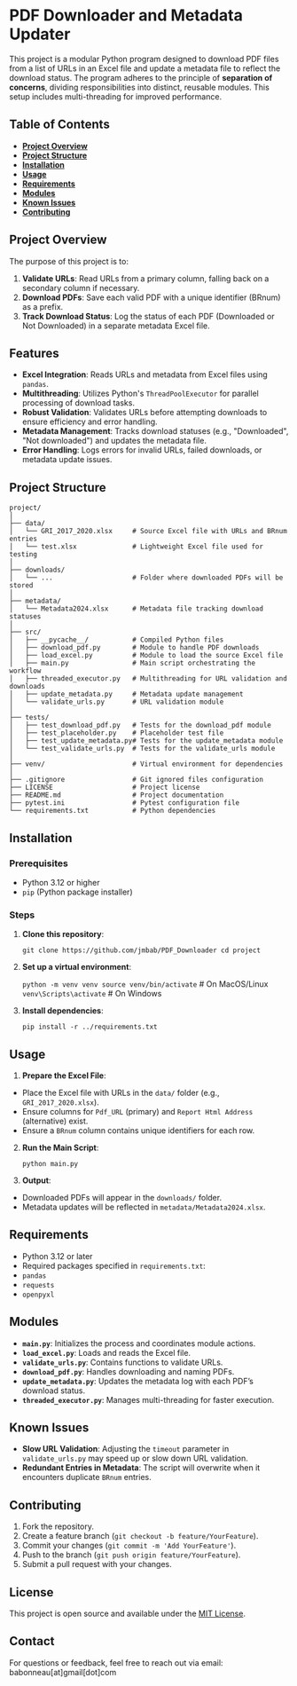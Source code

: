 # PDF Downloader and Metadata Updater

This project is a modular Python program designed to download PDF files from a list of URLs in an Excel file and update a metadata file to reflect the download status. The program adheres to the principle of **separation of concerns**, dividing responsibilities into distinct, reusable modules. This setup includes multi-threading for improved performance.

## Table of Contents
- **[Project Overview](#project-overview)**
- **[Project Structure](#project-structure)**
- **[Installation](#installation)**
- **[Usage](#usage)**
- **[Requirements](#requirements)**
- **[Modules](#modules)**
- **[Known Issues](#known-issues)**
- **[Contributing](#contributing)**

## Project Overview
The purpose of this project is to:
1. **Validate URLs**: Read URLs from a primary column, falling back on a secondary column if necessary.
2. **Download PDFs**: Save each valid PDF with a unique identifier (BRnum) as a prefix.
3. **Track Download Status**: Log the status of each PDF (Downloaded or Not Downloaded) in a separate metadata Excel file.

## Features
- **Excel Integration**: Reads URLs and metadata from Excel files using `pandas`.
- **Multithreading**: Utilizes Python's `ThreadPoolExecutor` for parallel processing of download tasks.
- **Robust Validation**: Validates URLs before attempting downloads to ensure efficiency and error handling.
- **Metadata Management**: Tracks download statuses (e.g., "Downloaded", "Not downloaded") and updates the metadata file.
- **Error Handling**: Logs errors for invalid URLs, failed downloads, or metadata update issues.

## Project Structure

```
project/
│
├── data/
│   └── GRI_2017_2020.xlsx     # Source Excel file with URLs and BRnum entries
│   └── test.xlsx              # Lightweight Excel file used for testing
│
├── downloads/
│   └── ...                    # Folder where downloaded PDFs will be stored
│
├── metadata/
│   └── Metadata2024.xlsx      # Metadata file tracking download statuses
│
├── src/
│   ├── __pycache__/           # Compiled Python files
│   ├── download_pdf.py        # Module to handle PDF downloads
│   ├── load_excel.py          # Module to load the source Excel file
│   ├── main.py                # Main script orchestrating the workflow
│   ├── threaded_executor.py   # Multithreading for URL validation and downloads
│   ├── update_metadata.py     # Metadata update management
│   └── validate_urls.py       # URL validation module
│
├── tests/
│   ├── test_download_pdf.py   # Tests for the download_pdf module
│   ├── test_placeholder.py    # Placeholder test file
│   ├── test_update_metadata.py# Tests for the update_metadata module
│   └── test_validate_urls.py  # Tests for the validate_urls module
│
├── venv/                      # Virtual environment for dependencies
│
├── .gitignore                 # Git ignored files configuration
├── LICENSE                    # Project license
├── README.md                  # Project documentation
├── pytest.ini                 # Pytest configuration file
└── requirements.txt           # Python dependencies
```

## Installation


### Prerequisites
- Python 3.12 or higher
- `pip` (Python package installer)

### Steps
1. **Clone this repository**:

	```git clone https://github.com/jmbab/PDF_Downloader cd project```


2. **Set up a virtual environment**:

	```python -m venv venv source venv/bin/activate``` # On MacOS/Linux
	```venv\Scripts\activate``` # On Windows


3. **Install dependencies**:

	```pip install -r ../requirements.txt```


## Usage

1. **Prepare the Excel File**:
- Place the Excel file with URLs in the `data/` folder (e.g., `GRI_2017_2020.xlsx`).
- Ensure columns for `Pdf_URL` (primary) and `Report Html Address` (alternative) exist.
- Ensure a `BRnum` column contains unique identifiers for each row.

2. **Run the Main Script**:

	```python main.py```


3. **Output**:
- Downloaded PDFs will appear in the `downloads/` folder.
- Metadata updates will be reflected in `metadata/Metadata2024.xlsx`.

## Requirements
- Python 3.12 or later
- Required packages specified in `requirements.txt`:
- `pandas`
- `requests`
- `openpyxl`

## Modules

- **`main.py`**: Initializes the process and coordinates module actions.
- **`load_excel.py`**: Loads and reads the Excel file.
- **`validate_urls.py`**: Contains functions to validate URLs.
- **`download_pdf.py`**: Handles downloading and naming PDFs.
- **`update_metadata.py`**: Updates the metadata log with each PDF’s download status.
- **`threaded_executor.py`**: Manages multi-threading for faster execution.

## Known Issues

- **Slow URL Validation**: Adjusting the `timeout` parameter in `validate_urls.py` may speed up or slow down URL validation.
- **Redundant Entries in Metadata**: The script will overwrite when it encounters duplicate `BRnum` entries.

## Contributing
1. Fork the repository.
2. Create a feature branch (`git checkout -b feature/YourFeature`).
3. Commit your changes (`git commit -m 'Add YourFeature'`).
4. Push to the branch (`git push origin feature/YourFeature`).
5. Submit a pull request with your changes.

## License
This project is open source and available under the [MIT License](LICENSE).

## Contact
For questions or feedback, feel free to reach out via email: babonneau[at]gmail[dot]com

